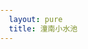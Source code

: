 ```yaml
---
  layout: pure
  title: 潼南小水池
---
```


<style>
body,html{
  height: 100%;
  margin: 0;
  padding: 0;
  
}
#panorama {
  width: 100%;
  height: 100%;
}
</style>
<link rel="stylesheet" href="/resource/2022/pannellum.css"/>
<script src="/resource/2022/pannellum.js"></script>
<div id="panorama"></div>
<script>
  pannellum.viewer('panorama', {
    "type": "equirectangular",
    "panorama": "/resource/2023/tn_xsc_para.jpg",
    autoLoad: true,
    pitch :10,

  });
</script>
